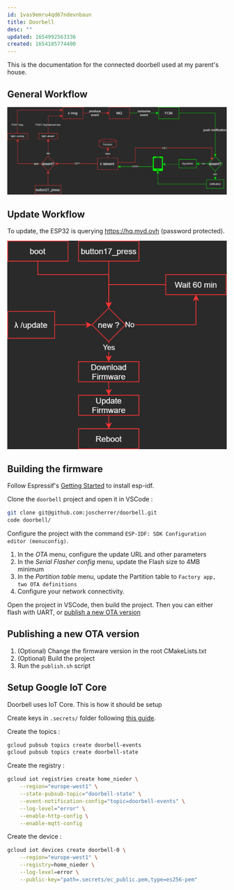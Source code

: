 ```yaml
---
id: 1vas9emru4qd67ndevnbaun
title: Doorbell
desc: ""
updated: 1654992563336
created: 1654185774400
---
```


This is the documentation for the connected doorbell used at my parent's house.

## General Workflow

![doorbell-workflow](/assets/doorbell.png)

## Update Workflow

To update, the ESP32 is querying https://hq.mvd.ovh (password protected).

![doorbell-update](/assets/doorbell_update.png)

## Building the firmware

Follow Espressif's [Getting Started](https://docs.espressif.com/projects/esp-idf/en/latest/esp32/get-started/index.html) to install esp-idf.

Clone the `doorbell` project and open it in VSCode :
```bash
git clone git@github.com:joscherrer/doorbell.git
code doorbell/
```

Configure the project with the command `ESP-IDF: SDK Configuration editor (menuconfig)`.  
1. In the _OTA_ menu, configure the update URL and other parameters
2. In the _Serial Flasher config_ menu, update the Flash size to 4MB minimum
3. In the _Partition table_ menu, update the Partition table to `Factory app, two OTA definitions`
4. Configure your network connectivity.

Open the project in VSCode, then build the project.
Then you can either flash with UART, or [publish a new OTA version](#publishing-a-new-ota-version)

## Publishing a new OTA version

1. (Optional) Change the firmware version in the root CMakeLists.txt
2. (Optional) Build the project
3. Run the `publish.sh` script

## Setup Google IoT Core

Doorbell uses IoT Core. This is how it should be setup

Create keys in `.secrets/` folder following [this guide](https://cloud.google.com/iot/docs/how-tos/credentials/keys#generating_an_elliptic_curve_keys).

Create the topics :
```bash
gcloud pubsub topics create doorbell-events
gcloud pubsub topics create doorbell-state
```

Create the registry :
```bash
gcloud iot registries create home_nieder \
    --region="europe-west1" \
    --state-pubsub-topic="doorbell-state" \
    --event-notification-config="topic=doorbell-events" \
    --log-level="error" \
    --enable-http-config \
    --enable-mqtt-config
```

Create the device :
```bash
gcloud iot devices create doorbell-0 \
    --region="europe-west1" \
    --registry=home_nieder \
    --log-level=error \
    --public-key="path=.secrets/ec_public.pem,type=es256-pem"
```